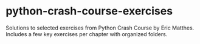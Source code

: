 # python-crash-course-exercises
Solutions to selected exercises from Python Crash Course by Eric Matthes. Includes a few key exercises per chapter with organized folders.
